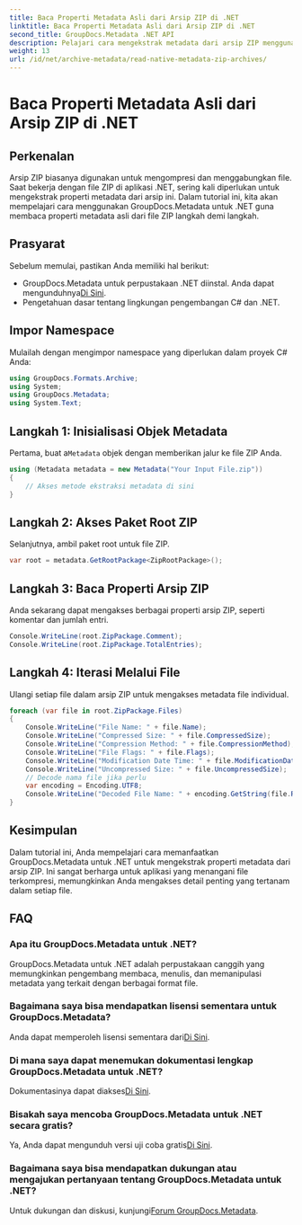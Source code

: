 ```yaml
---
title: Baca Properti Metadata Asli dari Arsip ZIP di .NET
linktitle: Baca Properti Metadata Asli dari Arsip ZIP di .NET
second_title: GroupDocs.Metadata .NET API
description: Pelajari cara mengekstrak metadata dari arsip ZIP menggunakan GroupDocs.Metadata untuk .NET. Jelajahi petunjuk langkah demi langkah untuk membaca properti asli.
weight: 13
url: /id/net/archive-metadata/read-native-metadata-zip-archives/
---
```


# Baca Properti Metadata Asli dari Arsip ZIP di .NET

## Perkenalan
Arsip ZIP biasanya digunakan untuk mengompresi dan menggabungkan file. Saat bekerja dengan file ZIP di aplikasi .NET, sering kali diperlukan untuk mengekstrak properti metadata dari arsip ini. Dalam tutorial ini, kita akan mempelajari cara menggunakan GroupDocs.Metadata untuk .NET guna membaca properti metadata asli dari file ZIP langkah demi langkah.
## Prasyarat
Sebelum memulai, pastikan Anda memiliki hal berikut:
- GroupDocs.Metadata untuk perpustakaan .NET diinstal. Anda dapat mengunduhnya[Di Sini](https://releases.groupdocs.com/metadata/net/).
- Pengetahuan dasar tentang lingkungan pengembangan C# dan .NET.

## Impor Namespace
Mulailah dengan mengimpor namespace yang diperlukan dalam proyek C# Anda:
```csharp
using GroupDocs.Formats.Archive;
using System;
using GroupDocs.Metadata;
using System.Text;
```
## Langkah 1: Inisialisasi Objek Metadata
 Pertama, buat a`Metadata` objek dengan memberikan jalur ke file ZIP Anda.
```csharp
using (Metadata metadata = new Metadata("Your Input File.zip"))
{
    // Akses metode ekstraksi metadata di sini
}
```
## Langkah 2: Akses Paket Root ZIP
Selanjutnya, ambil paket root untuk file ZIP.
```csharp
var root = metadata.GetRootPackage<ZipRootPackage>();
```
## Langkah 3: Baca Properti Arsip ZIP
Anda sekarang dapat mengakses berbagai properti arsip ZIP, seperti komentar dan jumlah entri.
```csharp
Console.WriteLine(root.ZipPackage.Comment);
Console.WriteLine(root.ZipPackage.TotalEntries);
```
## Langkah 4: Iterasi Melalui File
Ulangi setiap file dalam arsip ZIP untuk mengakses metadata file individual.
```csharp
foreach (var file in root.ZipPackage.Files)
{
    Console.WriteLine("File Name: " + file.Name);
    Console.WriteLine("Compressed Size: " + file.CompressedSize);
    Console.WriteLine("Compression Method: " + file.CompressionMethod);
    Console.WriteLine("File Flags: " + file.Flags);
    Console.WriteLine("Modification Date Time: " + file.ModificationDateTime);
    Console.WriteLine("Uncompressed Size: " + file.UncompressedSize);
    // Decode nama file jika perlu
    var encoding = Encoding.UTF8;
    Console.WriteLine("Decoded File Name: " + encoding.GetString(file.RawName));
}
```

## Kesimpulan
Dalam tutorial ini, Anda mempelajari cara memanfaatkan GroupDocs.Metadata untuk .NET untuk mengekstrak properti metadata dari arsip ZIP. Ini sangat berharga untuk aplikasi yang menangani file terkompresi, memungkinkan Anda mengakses detail penting yang tertanam dalam setiap file.

## FAQ
### Apa itu GroupDocs.Metadata untuk .NET?
GroupDocs.Metadata untuk .NET adalah perpustakaan canggih yang memungkinkan pengembang membaca, menulis, dan memanipulasi metadata yang terkait dengan berbagai format file.
### Bagaimana saya bisa mendapatkan lisensi sementara untuk GroupDocs.Metadata?
 Anda dapat memperoleh lisensi sementara dari[Di Sini](https://purchase.groupdocs.com/temporary-license/).
### Di mana saya dapat menemukan dokumentasi lengkap GroupDocs.Metadata untuk .NET?
 Dokumentasinya dapat diakses[Di Sini](https://tutorials.groupdocs.com/metadata/net/).
### Bisakah saya mencoba GroupDocs.Metadata untuk .NET secara gratis?
 Ya, Anda dapat mengunduh versi uji coba gratis[Di Sini](https://releases.groupdocs.com/).
### Bagaimana saya bisa mendapatkan dukungan atau mengajukan pertanyaan tentang GroupDocs.Metadata untuk .NET?
 Untuk dukungan dan diskusi, kunjungi[Forum GroupDocs.Metadata](https://forum.groupdocs.com/c/metadata/14).